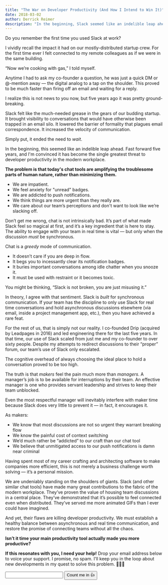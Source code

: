```yaml
---
title: "The War on Developer Productivity (And How I Intend to Win It)"
date: 2018-03-02
author: Derrick Reimer
description: "In the beginning, Slack seemed like an indelible leap ahead. Fast forward five years, and I'm convinced it has become the single greatest threat to developer productivity in the modern workplace."
---
```


Do you remember the first time you used Slack at work?

I vividly recall the impact it had on our mostly-distributed startup crew. For the first time ever I felt connected to my remote colleagues as if we were in the same building.

“Now we’re cooking with gas,” I told myself.

Anytime I had to ask my co-founder a question, he was just a quick DM or @-mention away — the digital analog to a tap on the shoulder. This proved to be much faster than firing off an email and waiting for a reply.

I realize this is not news to you now, but five years ago it was pretty ground-breaking.

Slack felt like the much-needed grease in the gears of our budding startup. It brought visibility to conversations that would have otherwise been trapped in an email silo. It lowered the barrier of formality that plagues email correspondence. It increased the velocity of communication.

Simply put, it ended the need to _wait_.

In the beginning, this seemed like an indelible leap ahead. Fast forward five years, and I'm convinced it has become the single greatest threat to developer productivity in the modern workplace.

**The problem is that today's chat tools are amplifying the troublesome parts of human nature, rather than minimizing them.**

- We are impatient.
- We feel anxiety for "unread" badges.
- We are addicted to push notifications.
- We think things are more urgent than they really are.
- We care about our team’s perceptions and don't want to look like we’re slacking off.

Don’t get me wrong, chat is not intrinsically bad. It’s part of what made Slack feel so magical at first, and it’s a key ingredient that is here to stay. The ability to engage with your team in real time is vital — but only when the discussion _must_ be synchronous.

Chat is a _greedy_ mode of communication.

- It doesn’t care if you are deep in flow.
- It begs you to incessantly clear its notification badges.
- It buries important conversations among idle chatter when you snooze it.
- It must be used with restraint or it becomes toxic.

You might be thinking, “Slack is not broken, you are just misusing it.”

In theory, I agree with that sentiment. Slack is _built_ for synchronous communication. If your team has the discipline to only use Slack for real time conversations and hold asynchronous discussions elsewhere (via email, inside a project management app, etc.), then you have achieved a rare feat.

For the rest of us, that is simply not our reality. I co-founded Drip (acquired by Leadpages in 2016) and led engineering there for the last five years. In that time, our use of Slack scaled from just me and my co-founder to over sixty people. Despite my attempts to redirect discussions to their “proper” forum, our team’s use of Slack only escalated.

The cognitive overhead of always choosing the ideal place to hold a conversation proved to be too high.

The truth is that _makers_ feel the pain much more than _managers_. A manager’s job is to be available for interruptions by their team. An effective manager is one who provides servant leadership and strives to keep their team unblocked.

Even the most respectful manager will inevitably interfere with maker time because Slack does very little to prevent it — in fact, it encourages it.

As makers:

- We know that most discussions are not so urgent they warrant breaking flow
- We know the painful cost of context switching
- We’d much rather be “addicted” to our craft than our chat tool
- We believe that unmitigated access to our push notifications is damn near criminal

Having spent most of my career crafting and architecting software to make companies more efficient, this is not merely a business challenge worth solving — it’s a personal mission.

We are undeniably standing on the shoulders of giants. Slack (and other similar chat tools) have made many great contributions to the fabric of the modern workplace. They’ve proven the value of housing team discussions in a central place. They’ve demonstrated that it’s possible to feel connected even when distributed. They’ve served me more animated GIFs than I ever could have imagined.

And yet, their flaws are killing developer productivity. We must establish a healthy balance between asynchronous and real time communication, and restore the promise of connecting teams without all the chaos.

**Isn’t it time your main productivity tool actually made you more productive?**

<div class="inline-opt-in">
  <p><strong>If this resonates with you, I need your help!</strong> Drop your email address below to voice your support. I promise, no spam. I'll keep you in the loop about new developments in my quest to solve this problem. 🌟🌟🌟</p>

  <form action="https://www.getdrip.com/forms/612157132/submissions" method="post" data-drip-embedded-form="612157132">
    <div class="inline-opt-in__field">
      <input type="text" name="fields[email]" value="" class="inline-opt-in__input" />
      <input type="submit" value="Count me in 👍" class="inline-opt-in__submit" data-drip-attribute="sign-up-button" />
    </div>
  </form>
</div>
